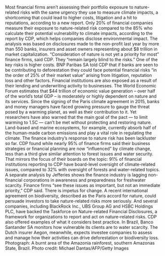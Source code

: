 Most financial firms aren’t assessing their portfolio exposure to nature-related risks with the same urgency they use to measure climate impacts, a shortcoming that could lead to higher costs, litigation and a hit to reputations, according to a new report.
Only 20% of financial companies measure their exposure to nature-related risk compared to the 85% who calculate their potential vulnerability to climate impacts, according to the report by CDP, which helps companies disclose environmental impact. The analysis was based on disclosures made to the non-profit last year by more than 550 banks, insurers and asset owners representing about $8 trillion in market capitalization.
“Consideration of nature is not yet a priority for most” finance firms, said CDP. They “remain largely blind to the risks.”
One of the key risks is higher costs. BNP Paribas SA told CDP that if banks are seen to be contributing to deforestation they could face potential financial risks “in the order of 25% of their market value” arising from litigation, reputation loss and other factors. Financial institutions are also exposed as a result of their lending and underwriting activity to businesses. The World Economic Forum estimates that $44 trillion of economic value generation – over half of the world’s total GDP – is moderately or highly dependent on nature and its services.
Since the signing of the Paris climate agreement in 2015, banks and money managers have faced growing pressure to gauge the threat posed by a warming planet, as well as their contribution to it. Yet researchers have also warned that the main goal of the pact — to limit warming to 1.5C — can’t be met without protecting and restoring nature. Land-based and marine ecosystems, for example, currently absorb half of the human-made carbon emissions and play a vital role in regulating the climate.
The finance industry’s response to nature risk has been lackluster so far. CDP found while nearly 95% of finance firms said their business strategies or financial planning are now “influenced” by climate change, less than a third give similar attention to forest issues and water security. That mirrors the focus of their boards on the topic: 91% of financial institutions reporting to CDP have board-level oversight of climate-related issues, compared to 32% with oversight of forests and water-related topics.
A separate analysis by Jefferies shows the finance industry is lagging non-financial corporations in awareness and preparedness for freshwater scarcity. Finance firms “see these issues as important, but not an immediate priority,” CDP said.
There is impetus for change. A recent international agreement on biodiversity, described as the Paris accord for nature, could persuade investors to take nature-related risks more seriously. And several companies, including BlackRock Inc., UBS Group AG and HSBC Holdings PLC, have backed the Taskforce on Nature-related Financial Disclosures, a framework for organizations to report and act on nature-related risks.
CDP also offered examples of what it considers best practice. In Brazil, Banco Santander SA monitors how vulnerable its clients are to water scarcity. The Dutch insurer Aegon, meanwhile, expects investee companies to assess and manage how their activities can drive deforestation or biodiversity loss.
Photograph: A burnt area of the Amazonia rainforest, southern Amazonas State, Brazil. Photo credit: Michael Dantas/AFP/Getty Images